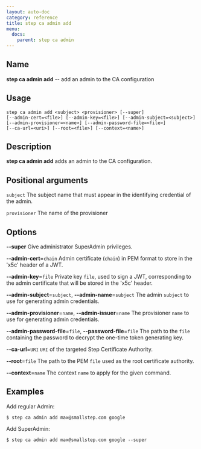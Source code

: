 ```yaml
---
layout: auto-doc
category: reference
title: step ca admin add
menu:
  docs:
    parent: step ca admin
---
```


## Name
**step ca admin add** -- add an admin to the CA configuration

## Usage

```raw
step ca admin add <subject> <provisioner> [--super]
[--admin-cert=<file>] [--admin-key=<file>] [--admin-subject=<subject>]
[--admin-provisioner=<name>] [--admin-password-file=<file>]
[--ca-url=<uri>] [--root=<file>] [--context=<name>]
```

## Description

**step ca admin add** adds an admin to the CA configuration.

## Positional arguments

`subject`
The subject name that must appear in the identifying credential of the admin.

`provisioner`
The name of the provisioner

## Options


**--super**
Give administrator SuperAdmin privileges.

**--admin-cert**=`chain`
Admin certificate (`chain`) in PEM format to store in the 'x5c' header of a JWT.

**--admin-key**=`file`
Private key `file`, used to sign a JWT, corresponding to the admin certificate that will
be stored in the 'x5c' header.

**--admin-subject**=`subject`, **--admin-name**=`subject`
The admin `subject` to use for generating admin credentials.

**--admin-provisioner**=`name`, **--admin-issuer**=`name`
The provisioner `name` to use for generating admin credentials.

**--admin-password-file**=`file`, **--password-file**=`file`
The path to the `file` containing the password to decrypt the one-time token
generating key.

**--ca-url**=`URI`
`URI` of the targeted Step Certificate Authority.

**--root**=`file`
The path to the PEM `file` used as the root certificate authority.

**--context**=`name`
The context `name` to apply for the given command.

## Examples

Add regular Admin:
```shell
$ step ca admin add max@smallstep.com google
```

Add SuperAdmin:
```shell
$ step ca admin add max@smallstep.com google --super
```


